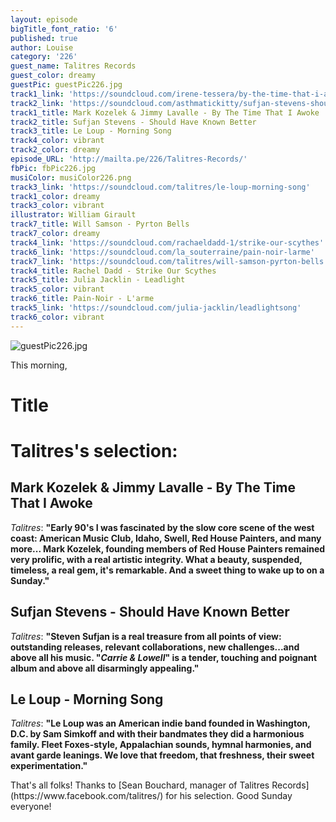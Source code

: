 ```yaml
---
layout: episode
bigTitle_font_ratio: '6'
published: true
author: Louise
category: '226'
guest_name: Talitres Records
guest_color: dreamy
guestPic: guestPic226.jpg
track1_link: 'https://soundcloud.com/irene-tessera/by-the-time-that-i-awoke'
track2_link: 'https://soundcloud.com/asthmatickitty/sufjan-stevens-should-have-known-better'
track1_title: Mark Kozelek & Jimmy Lavalle - By The Time That I Awoke
track2_title: Sufjan Stevens - Should Have Known Better
track3_title: Le Loup - Morning Song
track4_color: vibrant
track2_color: dreamy
episode_URL: 'http://mailta.pe/226/Talitres-Records/'
fbPic: fbPic226.jpg
musiColor: musiColor226.png
track3_link: 'https://soundcloud.com/talitres/le-loup-morning-song'
track1_color: dreamy
track3_color: vibrant
illustrator: William Girault
track7_title: Will Samson - Pyrton Bells
track7_color: dreamy
track4_link: 'https://soundcloud.com/rachaeldadd-1/strike-our-scythes'
track6_link: 'https://soundcloud.com/la_souterraine/pain-noir-larme'
track7_link: 'https://soundcloud.com/talitres/will-samson-pyrton-bells'
track4_title: Rachel Dadd - Strike Our Scythes
track5_title: Julia Jacklin - Leadlight
track5_color: vibrant
track6_title: Pain-Noir - L'arme
track5_link: 'https://soundcloud.com/julia-jacklin/leadlightsong'
track6_color: vibrant
---
```

![guestPic226.jpg]({{site.baseurl}}/img/guestPic226.jpg)
<p id="introduction">This morning,</p>

# Title 



# Talitres's selection:

## Mark Kozelek & Jimmy Lavalle - By The Time That I Awoke
_Talitres_: **"**Early 90's I was fascinated by the slow core scene of the west coast: American Music Club, Idaho, Swell, Red House Painters, and many more... Mark Kozelek, founding members of Red House Painters remained very prolific, with a real artistic integrity. What a beauty, suspended, timeless, a real gem, it's remarkable. And a sweet thing to wake up to on a Sunday.**"**

## Sufjan Stevens - Should Have Known Better
_Talitres_: **"**Steven Sufjan is a real treasure from all points of view: outstanding releases, relevant collaborations, new challenges...and above all his music. "_Carrie & Lowell_" is a tender, touching and poignant album and above all disarmingly appealing.**"**

## Le Loup - Morning Song
_Talitres_: **"**Le Loup was an American indie band founded in Washington, D.C. by Sam Simkoff and with their bandmates they did a harmonious family. Fleet Foxes-style, Appalachian sounds, hymnal harmonies, and avant garde leanings. We love that freedom, that freshness, their sweet experimentation.**"**

<p id="outroduction">That's all folks! Thanks to [Sean Bouchard, manager of Talitres Records](https://www.facebook.com/talitres/) for his selection. Good Sunday everyone!</p>
